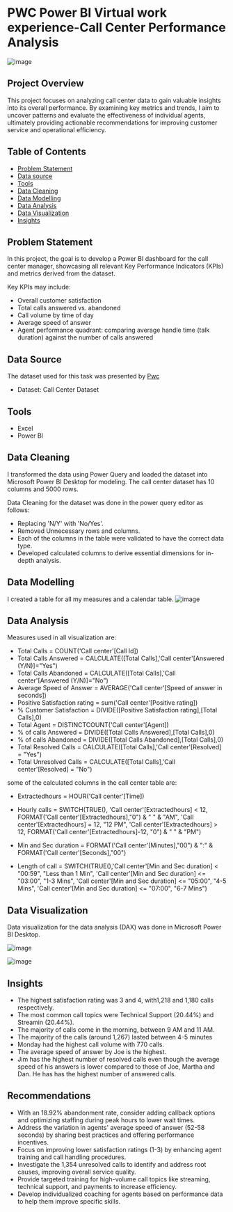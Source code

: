 # PWC Power BI Virtual work experience-Call Center Performance Analysis
![image](https://github.com/user-attachments/assets/d079d5ad-a711-4f07-97d6-e489d005dbb0)

## Project Overview
This project focuses on analyzing call center data to gain valuable insights into its overall performance. By examining key metrics and trends, I aim to uncover patterns and evaluate the effectiveness of individual agents, ultimately providing actionable recommendations for improving customer service and operational efficiency.

## Table of Contents
- [Problem Statement](#problem-statement)
- [Data source](#data-source)
- [Tools](#tools)
- [Data Cleaning](#data-cleaning)
- [Data Modelling](#data-modelling)
- [Data Analysis](#data-analysis)
- [Data Visualization](#data-visualization)
- [Insights](#insights)

## Problem Statement
In this project, the goal is to develop a Power BI dashboard for the call center manager, showcasing all relevant Key Performance Indicators (KPIs) and metrics derived from the dataset.

Key KPIs may include:

- Overall customer satisfaction
- Total calls answered vs. abandoned
- Call volume by time of day
- Average speed of answer
- Agent performance quadrant: comparing average handle time (talk duration) against the number of calls answered


## Data Source
The dataset used for this task was presented by [Pwc](https://www.pwc.ch/en/careers-with-pwc/students/virtual-case-experience.html)
- Dataset: Call Center Dataset

## Tools
- Excel
- Power BI

## Data Cleaning
I transformed the data using Power Query and loaded the dataset into Microsoft Power BI Desktop for modeling.
The call center dataset has 10 columns and 5000 rows.

Data Cleaning for the dataset was done in the power query editor as follows:
- Replacing 'N/Y' with 'No/Yes'.
- Removed Unnecessary rows and columns.
- Each of the columns in the table were validated to have the correct data type.
- Developed calculated columns to derive essential dimensions for in-depth analysis.

## Data Modelling
I created a table for all my measures and a calendar table.
![image](https://github.com/user-attachments/assets/929166f3-a625-426b-8f94-892b2cc46b6b)

## Data Analysis
Measures used in all visualization are:
- Total Calls = COUNT('Call center'[Call Id])
- Total Calls Answered = CALCULATE([Total Calls],'Call center'[Answered (Y/N)]="Yes")
- Total Calls Abandoned = CALCULATE([Total Calls],'Call center'[Answered (Y/N)]="No")
- Average Speed of Answer = AVERAGE('Call center'[Speed of answer in seconds])
- Positive Satisfaction rating = sum('Call center'[Positive rating])
- % Customer Satisfaction = DIVIDE([Positive Satisfaction rating],[Total Calls],0)
- Total Agent = DISTINCTCOUNT('Call center'[Agent])
- % of calls Answered = DIVIDE([Total Calls Answered],[Total Calls],0)
- % of calls Abandoned = DIVIDE([Total Calls Abandoned],[Total Calls],0)
- Total Resolved Calls = CALCULATE([Total Calls],'Call center'[Resolved] = "Yes")
- Total Unresolved Calls = CALCULATE([Total Calls],'Call center'[Resolved] = "No")

some of the calculated columns  in the call center table are:

- Extractedhours = HOUR('Call center'[Time])

- Hourly calls = SWITCH(TRUE(),
'Call center'[Extractedhours] < 12, FORMAT('Call center'[Extractedhours],"0") & " " & "AM",
'Call center'[Extractedhours] = 12, "12 PM",
'Call center'[Extractedhours] > 12, FORMAT('Call center'[Extractedhours]-12, "0") & " " & "PM")

- Min and Sec duration = FORMAT('Call center'[Minutes],"00") & ":" & FORMAT('Call center'[Seconds],"00")

- Length of call = SWITCH(TRUE(),'Call center'[Min and Sec duration] < "00:59", "Less than 1 Min",
'Call center'[Min and Sec duration] <= "03:00", "1-3 Mins",
'Call center'[Min and Sec duration] <= "05:00", "4-5 Mins",
'Call center'[Min and Sec duration] <= "07:00", "6-7 Mins")

## Data Visualization

Data visualization for the data analysis (DAX) was done in Microsoft Power BI Desktop.

   ![image](https://github.com/user-attachments/assets/3de8d59b-7024-4ce3-a073-877c293d074a)

![image](https://github.com/user-attachments/assets/a0f3db32-73c4-4c38-878d-a7a56831087c)

## Insights
- The highest satisfaction rating was 3 and 4, with1,218 and 1,180 calls respectively.
- The most common call topics were Technical Support (20.44%) and Streamin (20.44%).
- The majority of calls come in the morning, between 9 AM and 11 AM.
- The majority of the calls (around 1,267) lasted between 4-5 minutes
- Monday had the highest call volume with 770 calls.
- The average speed of answer by Joe is the highest.
- Jim has the highest number of resolved calls even though the average speed of his answers is lower compared to those of Joe, Martha and Dan. He has has the highest number of answered calls.

## Recommendations
- With an 18.92% abandonment rate, consider adding callback options and optimizing staffing during peak hours to lower wait times.
- Address the variation in agents' average speed of answer (52-58 seconds) by sharing best practices and offering performance incentives.
- Focus on improving lower satisfaction ratings (1-3) by enhancing agent training and call handling procedures.
- Investigate the 1,354 unresolved calls to identify and address root causes, improving overall service quality.
- Provide targeted training for high-volume call topics like streaming, technical support, and payments to increase efficiency.
- Develop individualized coaching for agents based on performance data to help them improve specific skills.












